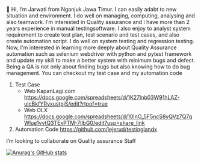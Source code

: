 👋 Hi, I’m Jarwati from Nganjuk Jawa Timur. I can easily adabt to new situation and environment. I do well on managing, computing, analysing and also teamwork. I’m interested in Quality assurance and i have more than 2 years experience in manual testingsoftware. I also enjoy to analyst system requirement to create test plan, test scenario and test cases, and also create automation script. I do well on system testing and regression testing. Now, I'm interested in learning more deeply about Quality Assurance automation such as selenium webdriver with python and pytest framework and update my skill to make a better system with minimum bugs and defect. Being a QA is not only about finding bugs but also knowing how to do bug management. You can checkout my test case and my automation code 
1. Test Case 
   * Web KapanLagi.com https://docs.google.com/spreadsheets/d/1K27lnb03W91hLAZ-ulcBkfYRyxustpjS/edit?rtpof=true
   * Web OLX https://docs.google.com/spreadsheets/d/10lnO_5F5ncS8yQVz7Q7qWlue1vvtQ3TExPTM-7IlbG0/edit?usp=share_link
2. Automation Code https://github.com/jejerud/testinglandx

I’m looking to collaborate on Quality assurance Staff

[![Anurag's GitHub stats](https://github-readme-stats.vercel.app/api?username=jejerud)](https://github.com/anuraghazra/github-readme-stats)
